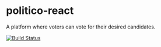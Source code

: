 # politico-react

A platform where voters can vote for their desired candidates.

[![Build Status](https://travis-ci.com/sojida/politico-react.svg?branch=develop)](https://travis-ci.com/sojida/politico-react)
